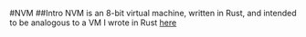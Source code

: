 #NVM 
##Intro 
NVM is an 8-bit virtual machine, written in Rust, and intended to be analogous to a VM I wrote in Rust [here](https://github.com/TuringDisciple/NVM)